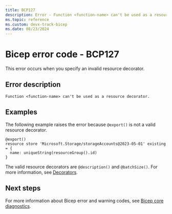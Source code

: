 ```yaml
---
title: BCP127
description: Error - Function <function-name> can't be used as a resource decorator.
ms.topic: reference
ms.custom: devx-track-bicep
ms.date: 08/23/2024
---
```


# Bicep error code - BCP127

This error occurs when you specify an invalid resource decorator.

## Error description

`Function <function-name> can't be used as a resource decorator.`

## Examples

The following example raises the error because `@export()` is not a valid resource decorator.

```bicep
@export()
resource store 'Microsoft.Storage/storageAccounts@2023-05-01' existing = {
  name: uniqueString(resourceGroup().id)
}
```

The valid resource decorators are `@description()` and `@batchSize()`.  For more information, see [Decorators](../resource-declaration.md#use-decorators).

## Next steps

For more information about Bicep error and warning codes, see [Bicep core diagnostics](../bicep-core-diagnostics.md).
